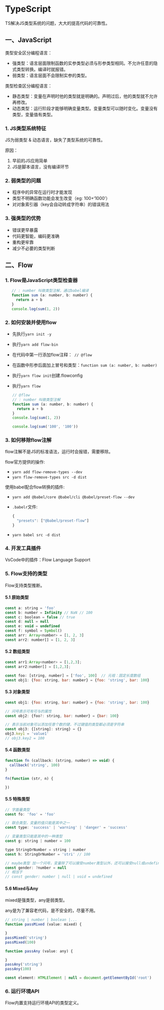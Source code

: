 # TypeScript

TS解决JS类型系统的问题，大大的提高代码的可靠性。

## 一、JavaScript

类型安全区分编程语言：

- 强类型：语言层面限制函数的实参类型必须与形参类型相同。不允许任意的隐式类型转换。编译时就报错。
- 弱类型：语言层面不会限制实参的类型。

类型检查区分编程语言：

- 静态类型：变量在声明时他的类型就是明确的。声明过后，他的类型就不允许再修改。
- 动态类型：运行阶段才能够明确变量类型。变量类型可以随时变化。变量没有类型，变量值有类型。

### 1. JS类型系统特征

 JS为弱类型 & 动态语言，缺失了类型系统的可靠性。

原因：

1. 早前的JS应用简单
2. JS是脚本语言，没有编译环节

### 2. 弱类型的问题

- 程序中的异常在运行时才能发现
- 类型不明确函数功能会发生改变（eg: 100+‘1000’）
- 对对象索引器（key会自动转成字符串）的错误用法

### 3. 强类型的优势

- 错误更早暴露
- 代码更智能，编码更准确
- 重构更牢靠
- 减少不必要的类型判断

## 二、Flow

### 1. Flow是JavaScript类型检查器

```js
   // : number 叫做类型注解，通过babel编译
   function sum (a: number, b: number) {
     return a + b
   }
   console.log(sum(1, 2))
```

### 2. 如何安装并使用flow

- 先执行`yarn init -y`

- 执行`yarn add flow-bin`

- 在代码中第一行添加flow注释：` // @flow`

- 在函数中形参后面加上冒号和类型：`function sum (a: number, b: number)`

- 执行`yarn flow init`创建.flowconfig

- 执行`yarn flow`

  ```js
  // @flow
  // : number 叫做类型注解
  function sum (a: number, b: number) {
    return a + b
  }
  console.log(sum(1, 2))
  
  console.log(sum('100', '100'))
  ```

### 3. 如何移除flow注解

flow注解不是JS的标准语法，运行时会报错，需要移除。

flow官方提供的操作:

- `yarn add flow-remove-types --dev`
- `yarn flow-remove-types src -d dist`

使用babel配合flow转换的插件:

- `yarn add @babel/core @babel/cli @babel/preset-flow --dev`

- `.babelr`文件:

  ```js
  {
    "presets": ["@babel/preset-flow"]
  }
  ```

- `yarn babel src -d dist`

### 4. 开发工具插件

VsCode中的插件：Flow Language Support

### 5. Flow支持的类型

Flow支持类型推断。

#### 5.1 原始类型

```js
const a: string = 'foo'
const b: number = Infinity // NaN // 100
const c: boolean = false // true
const d: null = null
const e: void = undefined
const f: symbol = Symbol()
const arr: Array<number> = [1, 2, 3]
const arr2: number[] = [1, 2, 3]
```

#### 5.2 数组类型

```js
const arr1:Array<number> = [1,2,3];
const arr2:number[] = [1,2,3];

const foo: [string, number] = ['foo', 100]  // 元祖：固定长度数组
const obj1: {foo: string, bar: number} = {foo: 'string', bar: 100}
```

#### 5.3 对象类型

```js
const obj1: {foo: string, bar: number} = {foo: 'string', bar: 100}

// 问号表示可有可与的属性
const obj2: {foo?: string, bar: number} = {bar: 100}

// 表示当前对象可以添加任意个数的键，不过键值的类型都必须是字符串
const obj3: {[string]: string} = {}
obj3.key1 = 'value1'
// obj3.key2 = 100
```

#### 5.4 函数类型

```js
function fn (callback: (string, number) => void) {
  callback('string', 100)
}

fn(function (str, n) {

})


```

#### 5.5 特殊类型

```js
// 字面量类型
const fo: 'foo' = 'foo'

// 联合类型，变量的值只能是其中之一
const type: 'success' | 'warning' | 'danger' = 'success'

// 变量类型只能是其中的一种类型
const g: string | number = 100

type StringOrNumber = string | number
const h: StringOrNumber = 'stri' // 100

// maybe类型 加一个问号，变量除了可以接受number类型以外，还可以接受null或undefined
const gender: ?number = null
// 相当于
// const gender: number | null | void = undefined
```

#### 5.6 Mixed与Any

mixed是强类型，any是弱类型。

any是为了兼容老代码，是不安全的，尽量不用。

```js
// string | number | boolean |...
function passMixed (value: mixed) {

}
passMixed('string')
passMixed(100)

function passAny (value: any) {

}
passAny('string')
passAny(100)

const element: HTMLElement | null = document.getElementById('root')
```

### 6. 运行环境API

 Flow内置支持运行环境API的类型定义。